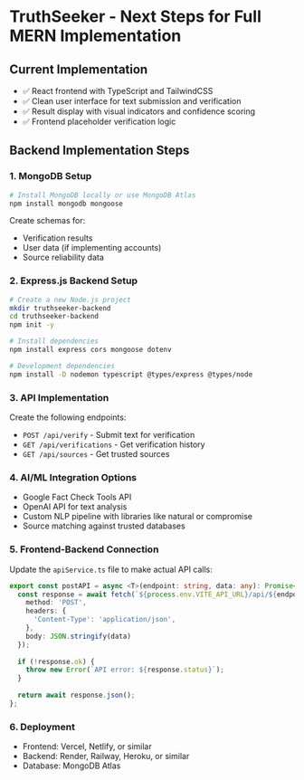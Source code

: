 
# TruthSeeker - Next Steps for Full MERN Implementation

## Current Implementation
- ✅ React frontend with TypeScript and TailwindCSS
- ✅ Clean user interface for text submission and verification
- ✅ Result display with visual indicators and confidence scoring
- ✅ Frontend placeholder verification logic

## Backend Implementation Steps

### 1. MongoDB Setup
```bash
# Install MongoDB locally or use MongoDB Atlas
npm install mongodb mongoose
```

Create schemas for:
- Verification results
- User data (if implementing accounts)
- Source reliability data

### 2. Express.js Backend Setup
```bash
# Create a new Node.js project
mkdir truthseeker-backend
cd truthseeker-backend
npm init -y

# Install dependencies
npm install express cors mongoose dotenv

# Development dependencies
npm install -D nodemon typescript @types/express @types/node
```

### 3. API Implementation
Create the following endpoints:
- `POST /api/verify` - Submit text for verification
- `GET /api/verifications` - Get verification history
- `GET /api/sources` - Get trusted sources

### 4. AI/ML Integration Options
- Google Fact Check Tools API
- OpenAI API for text analysis
- Custom NLP pipeline with libraries like natural or compromise
- Source matching against trusted databases

### 5. Frontend-Backend Connection
Update the `apiService.ts` file to make actual API calls:

```typescript
export const postAPI = async <T>(endpoint: string, data: any): Promise<T> => {
  const response = await fetch(`${process.env.VITE_API_URL}/api/${endpoint}`, {
    method: 'POST',
    headers: {
      'Content-Type': 'application/json',
    },
    body: JSON.stringify(data)
  });
  
  if (!response.ok) {
    throw new Error(`API error: ${response.status}`);
  }
  
  return await response.json();
};
```

### 6. Deployment
- Frontend: Vercel, Netlify, or similar
- Backend: Render, Railway, Heroku, or similar
- Database: MongoDB Atlas
